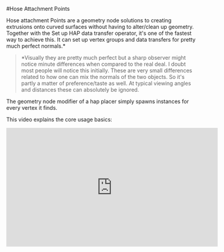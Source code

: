 #Hose Attachment Points  

Hose attachment Points are a geometry node solutions to creating extrusions onto curved surfaces without having to alter/clean up geometry. Together with the Set up HAP data transfer operator, it's one of the fastest way to achieve this. It can set up vertex groups and data transfers for pretty much perfect normals.*  
  
>*Visually they are pretty much perfect but a sharp observer might notice minute differences when compared to the real deal. I doubt most people will notice this initially. These are very small differences related to how one can mix the normals of the two objects. So it's partly a matter of preference/taste as well. At typical viewing angles and distances these can absolutely be ignored. 
  
The geometry node modifier of a hap placer simply spawns instances for every vertex it finds. 
  
This video explains the core usage basics:  

<iframe width="560" height="315" src="https://www.youtube.com/embed/aY-qu_xp5Es" title="YouTube video player" frameborder="0" allow="accelerometer; autoplay; clipboard-write; encrypted-media; gyroscope; picture-in-picture" allowfullscreen></iframe>
 